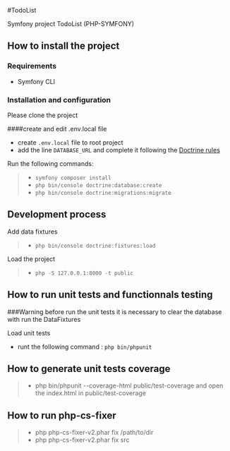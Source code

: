 #TodoList

Symfony project TodoList (PHP-SYMFONY)

## How to install the project

### Requirements

- Symfony CLI

### Installation and configuration

Please clone the project

####create and edit .env.local file

- create `.env.local` file to root project
- add the line `DATABASE_URL` and complete it following the [Doctrine rules](https://symfony.com/doc/current/doctrine.html)

Run the following commands:

>- `symfony composer install`
>- `php bin/console doctrine:database:create`
>- `php bin/console doctrine:migrations:migrate`

## Development process

Add data fixtures
>- `php bin/console doctrine:fixtures:load`

Load the project
>- `php -S 127.0.0.1:8000 -t public`

## How to run unit tests and functionnals testing
###Warning
before run the unit tests it is necessary to clear the database
with run the DataFixtures

Load unit tests
- runt the following command : `php bin/phpunit`

## How to generate unit tests coverage
>- php bin/phpunit --coverage-html public/test-coverage 
 and open the index.html in public/test-coverage

## How to run php-cs-fixer

>- php php-cs-fixer-v2.phar fix /path/to/dir
>- php php-cs-fixer-v2.phar fix src
